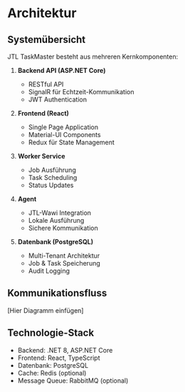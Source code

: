 # Architektur

## Systemübersicht
JTL TaskMaster besteht aus mehreren Kernkomponenten:

1. **Backend API (ASP.NET Core)**
   - RESTful API
   - SignalR für Echtzeit-Kommunikation
   - JWT Authentication

2. **Frontend (React)**
   - Single Page Application
   - Material-UI Components
   - Redux für State Management

3. **Worker Service**
   - Job Ausführung
   - Task Scheduling
   - Status Updates

4. **Agent**
   - JTL-Wawi Integration
   - Lokale Ausführung
   - Sichere Kommunikation

5. **Datenbank (PostgreSQL)**
   - Multi-Tenant Architektur
   - Job & Task Speicherung
   - Audit Logging

## Kommunikationsfluss
[Hier Diagramm einfügen]

## Technologie-Stack
- Backend: .NET 8, ASP.NET Core
- Frontend: React, TypeScript
- Datenbank: PostgreSQL
- Cache: Redis (optional)
- Message Queue: RabbitMQ (optional)
